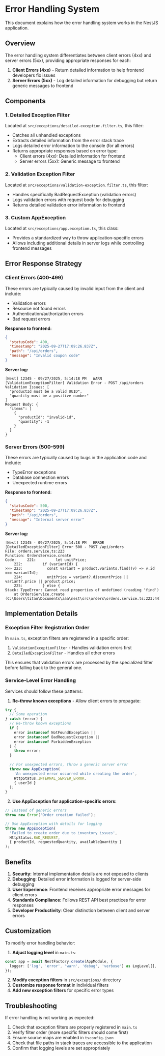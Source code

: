 # Error Handling System

This document explains how the error handling system works in the NestJS application.

## Overview

The error handling system differentiates between client errors (4xx) and server errors (5xx), providing appropriate responses for each:

1. **Client Errors (4xx)** - Return detailed information to help frontend developers fix issues
2. **Server Errors (5xx)** - Log detailed information for debugging but return generic messages to frontend

## Components

### 1. Detailed Exception Filter

Located at `src/exceptions/detailed-exception.filter.ts`, this filter:
- Catches all unhandled exceptions
- Extracts detailed information from the error stack trace
- Logs detailed error information to the console (for all errors)
- Returns appropriate responses based on error type:
  - Client errors (4xx): Detailed information for frontend
  - Server errors (5xx): Generic message to frontend

### 2. Validation Exception Filter

Located at `src/exceptions/validation-exception.filter.ts`, this filter:
- Handles specifically BadRequestException (validation errors)
- Logs validation errors with request body for debugging
- Returns detailed validation error information to frontend

### 3. Custom AppException

Located at `src/exceptions/app.exception.ts`, this class:
- Provides a standardized way to throw application-specific errors
- Allows including additional details in server logs while controlling frontend messages

## Error Response Strategy

### Client Errors (400-499)

These errors are typically caused by invalid input from the client and include:
- Validation errors
- Resource not found errors
- Authentication/authorization errors
- Bad request errors

**Response to frontend:**
```json
{
  "statusCode": 400,
  "timestamp": "2025-09-27T17:09:26.837Z",
  "path": "/api/orders",
  "message": "Invalid coupon code"
}
```

**Server log:**
```
[Nest] 12345 - 09/27/2025, 5:14:18 PM   WARN [ValidationExceptionFilter] Validation Error - POST /api/orders
Validation Issues: [
  "productId must be a valid UUID",
  "quantity must be a positive number"
]
Request Body: {
  "items": [
    {
      "productId": "invalid-id",
      "quantity": -1
    }
  ]
}
```

### Server Errors (500-599)

These errors are typically caused by bugs in the application code and include:
- TypeError exceptions
- Database connection errors
- Unexpected runtime errors

**Response to frontend:**
```json
{
  "statusCode": 500,
  "timestamp": "2025-09-27T17:09:26.837Z",
  "path": "/api/orders",
  "message": "Internal server error"
}
```

**Server log:**
```
[Nest] 12345 - 09/27/2025, 5:14:18 PM   ERROR [DetailedExceptionFilter] Error 500 - POST /api/orders
File: orders.service.ts:223
Function: OrdersService.create
Code:     221:         let unitPrice;
    222:         if (variantId) {
>>> 223:           const variant = product.variants.find((v) => v.id === variantId);
    224:           unitPrice = variant?.discountPrice || variant?.price || product.price;
    225:         } else {
Stack: TypeError: Cannot read properties of undefined (reading 'find')
    at OrdersService.create (C:\Users\titan\Documents\aaa\nest\src\orders\orders.service.ts:223:44)
```

## Implementation Details

### Exception Filter Registration Order

In `main.ts`, exception filters are registered in a specific order:
1. `ValidationExceptionFilter` - Handles validation errors first
2. `DetailedExceptionFilter` - Handles all other errors

This ensures that validation errors are processed by the specialized filter before falling back to the general one.

### Service-Level Error Handling

Services should follow these patterns:

1. **Re-throw known exceptions** - Allow client errors to propagate:
```typescript
try {
  // Some operation
} catch (error) {
  // Re-throw known exceptions
  if (
    error instanceof NotFoundException ||
    error instanceof BadRequestException ||
    error instanceof ForbiddenException
  ) {
    throw error;
  }
  
  // For unexpected errors, throw a generic server error
  throw new AppException(
    'An unexpected error occurred while creating the order',
    HttpStatus.INTERNAL_SERVER_ERROR,
    { userId }
  );
}
```

2. **Use AppException for application-specific errors**:
```typescript
// Instead of generic errors
throw new Error('Order creation failed');

// Use AppException with details for logging
throw new AppException(
  'Failed to create order due to inventory issues',
  HttpStatus.BAD_REQUEST,
  { productId, requestedQuantity, availableQuantity }
);
```

## Benefits

1. **Security**: Internal implementation details are not exposed to clients
2. **Debugging**: Detailed error information is logged for server-side debugging
3. **User Experience**: Frontend receives appropriate error messages for client errors
4. **Standards Compliance**: Follows REST API best practices for error responses
5. **Developer Productivity**: Clear distinction between client and server errors

## Customization

To modify error handling behavior:

1. **Adjust logging level** in `main.ts`:
```typescript
const app = await NestFactory.create(AppModule, {
  logger: ['log', 'error', 'warn', 'debug', 'verbose'] as LogLevel[],
});
```

2. **Modify exception filters** in `src/exceptions/` directory
3. **Customize response format** in individual filters
4. **Add new exception filters** for specific error types

## Troubleshooting

If error handling is not working as expected:

1. Check that exception filters are properly registered in `main.ts`
2. Verify filter order (more specific filters should come first)
3. Ensure source maps are enabled in `tsconfig.json`
4. Check that file paths in stack traces are accessible to the application
5. Confirm that logging levels are set appropriately